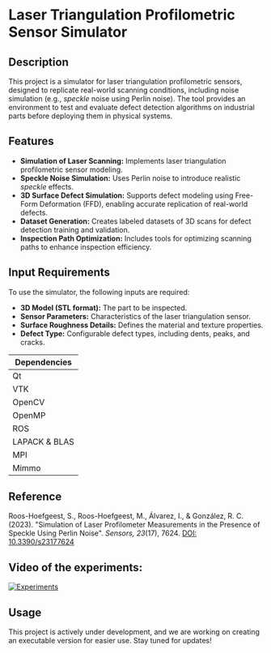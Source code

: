 # Laser Triangulation Profilometric Sensor Simulator

## Description
This project is a simulator for laser triangulation profilometric sensors, designed to replicate real-world scanning conditions, including noise simulation (e.g., *speckle* noise using Perlin noise). The tool provides an environment to test and evaluate defect detection algorithms on industrial parts before deploying them in physical systems. 

## Features
- **Simulation of Laser Scanning:** Implements laser triangulation profilometric sensor modeling.
- **Speckle Noise Simulation:** Uses Perlin noise to introduce realistic *speckle* effects.
- **3D Surface Defect Simulation:** Supports defect modeling using Free-Form Deformation (FFD), enabling accurate replication of real-world defects.
- **Dataset Generation:** Creates labeled datasets of 3D scans for defect detection training and validation.
- **Inspection Path Optimization:** Includes tools for optimizing scanning paths to enhance inspection efficiency.

## Input Requirements
To use the simulator, the following inputs are required:
- **3D Model (STL format):** The part to be inspected.
- **Sensor Parameters:** Characteristics of the laser triangulation sensor.
- **Surface Roughness Details:** Defines the material and texture properties.
- **Defect Type:** Configurable defect types, including dents, peaks, and cracks.

| Dependencies           |
|------------------------|
| Qt                    |
| VTK                   |
| OpenCV                |
| OpenMP                |
| ROS                   |
| LAPACK & BLAS         |
| MPI                   |
| Mimmo                 |


## Reference

Roos-Hoefgeest, S., Roos-Hoefgeest, M., Álvarez, I., & González, R. C. (2023). "Simulation of Laser Profilometer Measurements in the Presence of Speckle Using Perlin Noise". *Sensors, 23*(17), 7624. [DOI: 10.3390/s23177624](https://www.mdpi.com/1424-8220/23/17/7624)

## Video of the experiments:

[![Experiments](https://img.youtube.com/vi/fM0UKCZrrfI/0.jpg)](https://youtu.be/fM0UKCZrrfI)

## Usage

This project is actively under development, and we are working on creating an executable version for easier use. Stay tuned for updates!
